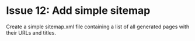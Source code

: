 # Issue 12: Add simple sitemap

Create a simple sitemap.xml file containing a list of all generated pages with their URLs and titles.